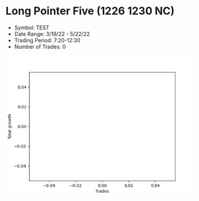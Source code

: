 # Long Pointer Five (1226 1230 NC) 
- Symbol: TEST
- Date Range: 3/19/22 - 5/22/22
- Trading Period: 7:20-12:30
- Number of Trades: 0

![Plot](LongPointerFive(12261230NC)TEST.png)



































